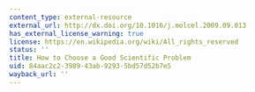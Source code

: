 ```yaml
---
content_type: external-resource
external_url: http://dx.doi.org/10.1016/j.molcel.2009.09.013
has_external_license_warning: true
license: https://en.wikipedia.org/wiki/All_rights_reserved
status: ''
title: How to Choose a Good Scientific Problem
uid: 84aac2c2-3989-43ab-9293-5bd57d52b7e5
wayback_url: ''
---
```

